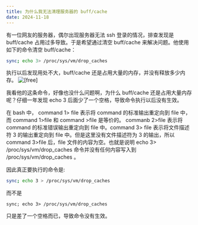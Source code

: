 ```yaml
---
title: 为什么我无法清理服务器的 buff/cache
date: 2024-11-18
---
```


有一位网友的服务器，偶尔出现服务器无法 ssh 登录的情况，排查发现是 buff/cache 占用过多导致。于是希望通过清空 buff/cache 来解决问题。他使用如下的命令清空 buff/cache：
```bash
sync; echo 3> /proc/sys/vm/drop_caches
```
执行以后发现用处不大，buff/cache 还是占用大量的内存，并没有释放多少内存。
![[free]](/2024-11-18/WechatIMG75.jpg)

我看他的这条命令，好像也没什么问题啊，为什么 buff/cache 还是占用大量内存呢？仔细一年发现 echo 3 后面少了一个空格，导致命令执行以后没有生效。

在 bash 中， command 1> file 表示将 command 的标准输出重定向到 file 中，而 command 1>file 和 command >file 是等价的。 commanb 2>file 表示将 command 的标准错误输出重定向到 file 中。command 3> file 表示将文件描述符 3 的输出重定向到 file 中。但是这里没有文件描述符为 3 的输出，所以 command 3>file 后，file 文件的内容为空。也就是说明 echo 3> /proc/sys/vm/drop_caches 命令并没有任何内容写入到 /proc/sys/vm/drop_caches 。

因此真正要执行的命令是:
```bash
sync; echo 3 > /proc/sys/vm/drop_caches
```
而不是
```
sync; echo 3> /proc/sys/vm/drop_caches
```
只是差了一个空格而已，导致命令没有生效。